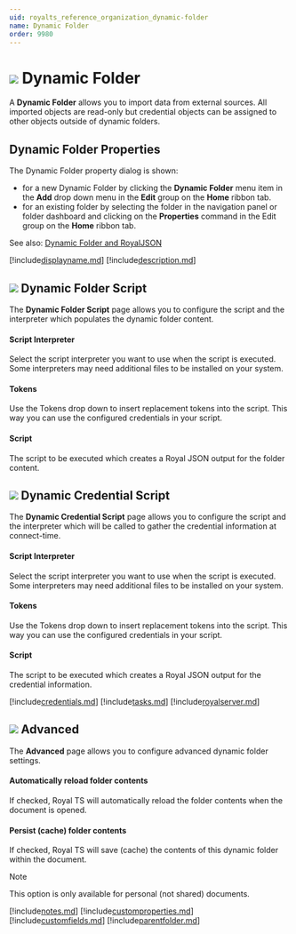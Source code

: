 ```yaml
---
uid: royalts_reference_organization_dynamic-folder
name: Dynamic Folder
order: 9980
---
```


# ![](/images/RoyalTS/Application/SVG_DynamicFolderClosed_32.svg#img_header) Dynamic Folder
A **Dynamic Folder** allows you to import data from external sources. All imported objects are read-only but credential objects can be assigned to other objects outside of dynamic folders.

## Dynamic Folder Properties
The Dynamic Folder property dialog is shown:

- for a new Dynamic Folder by clicking the **Dynamic Folder** menu item in the **Add** drop down menu in the **Edit** group on the **Home** ribbon tab.
- for an existing folder by selecting the folder in the navigation panel or folder dashboard and clicking on the **Properties** command in the Edit group on the **Home** ribbon tab.
 

See also: [Dynamic Folder and RoyalJSON](https://www.royalapplications.com/go/kb-all-royaljson)

[!include[displayname.md](~/royalts/_shared/displayname.md)]
[!include[description.md](~/royalts/_shared/description.md)]

## ![](/images/RoyalTS/Application/SVG_Script_32.svg#img_header) Dynamic Folder Script
The **Dynamic Folder Script** page allows you to configure the script and the interpreter which populates the dynamic folder content.

#### Script Interpreter
Select the script interpreter you want to use when the script is executed. Some interpreters may need additional files to be installed on your system.

#### Tokens
Use the Tokens drop down to insert replacement tokens into the script. This way you can use the configured credentials in your script.

#### Script
The script to be executed which creates a Royal JSON output for the folder content.

## ![](/images/RoyalTS/Application/SVG_Script_32.svg#img_header) Dynamic Credential Script
The **Dynamic Credential Script** page allows you to configure the script and the interpreter which will be called to gather the credential information at connect-time.

#### Script Interpreter
Select the script interpreter you want to use when the script is executed. Some interpreters may need additional files to be installed on your system.

#### Tokens
Use the Tokens drop down to insert replacement tokens into the script. This way you can use the configured credentials in your script.

#### Script
The script to be executed which creates a Royal JSON output for the credential information.

[!include[credentials.md](~/royalts/_shared/credentials.md)]
[!include[tasks.md](~/royalts/_shared/tasks.md)]
[!include[royalserver.md](~/royalts/_shared/royalserver.md)]

## ![](/images/RoyalTS/Application/SVG_PageAdvanced_32.svg#img_header) Advanced
The **Advanced** page allows you to configure advanced dynamic folder settings.

#### Automatically reload folder contents
If checked, Royal TS will automatically reload the folder contents when the document is opened.

#### Persist (cache) folder contents
If checked, Royal TS will save (cache) the contents of this dynamic folder within the document.

> [!Note]
> This option is only available for personal (not shared) documents.

[!include[notes.md](~/royalts/_shared/notes.md)]
[!include[customproperties.md](~/royalts/_shared/customproperties.md)]
[!include[customfields.md](~/royalts/_shared/customfields.md)]
[!include[parentfolder.md](~/royalts/_shared/parentfolder.md)]
